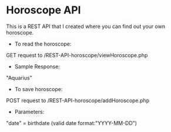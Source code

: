 # Horoscope API
This is a REST API that I created where you can find out your own horoscope.

* To read the horoscope:

GET request to /REST-API-horoscope/viewHoroscope.php

* Sample Response:

"Aquarius"

* To save horoscope:

POST request to /REST-API-horoscope/addHoroscope.php

* Parameters:

"date" = birthdate (valid date format:"YYYY-MM-DD")
